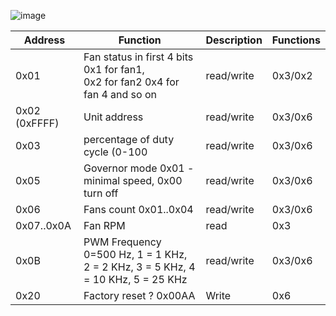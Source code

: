 ![image](https://github.com/AlexMKX/modbus/assets/25821291/75c2aa33-0718-4219-93da-cd03dfc8e6c0)

| Address       | Function                                                                           | Description | Functions |
|---------------|------------------------------------------------------------------------------------|-------------|-----------|
| 0x01          | Fan status in first 4 bits 0x1 for fan1, <br/>0x2 for fan2 0x4 for fan 4 and so on | read/write  | 0x3/0x2   |
| 0x02 (0xFFFF) | Unit address                                                                       | read/write  | 0x3/0x6   |
| 0x03          | percentage of duty cycle (0-100                                                    | read/write  | 0x3/0x6   |
| 0x05          | Governor mode 0x01 - minimal speed, 0x00 turn off                                  | read/write  | 0x3/0x6   |
| 0x06          | Fans count 0x01..0x04                                                              | read/write  | 0x3/0x6   |
| 0x07..0x0A    | Fan RPM                                                                            | read        | 0x3       |
| 0x0B          | PWM Frequency 0=500 Hz, 1 = 1 KHz, 2 = 2 KHz, 3 = 5 KHz, 4 = 10 KHz, 5 = 25 KHz    | read/write  | 0x3/0x6   |
| 0x20          | Factory reset ? 0x00AA                                                             | Write       | 0x6       |

